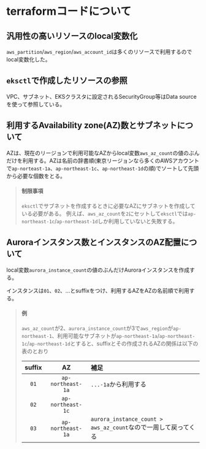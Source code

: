 # terraformコードについて

## 汎用性の高いリソースのlocal変数化

`aws_partition`/`aws_region`/`aws_account_id`は多くのリソースで利用するのでlocal変数化した。

## `eksctl`で作成したリソースの参照

VPC、サブネット、EKSクラスタに設定されるSecurityGroup等はData sourceを使って参照している。

## 利用するAvailability zone(AZ)数とサブネットについて

AZは、現在のリージョンで利用可能なAZからlocal変数`aws_az_count`の値のぶんだけを利用する。AZは名前の辞書順(東京リージョンなら多くのAWSアカウントで`ap-norteast-1a`、`ap-northeast-1c`、`ap-northeast-1d`の順)でソートして先頭から必要な個数をとる。

>
> #### 制限事項
>
> `eksctl`でサブネットを作成するときに必要なAZにサブネットを作成している必要がある。
> 例えば、`aws_az_count`を`2`にセットして`eksctl`では`ap-northeast-1c`/`ap-northeast-1d`しか利用していないと失敗する。
>

## Auroraインスタンス数とインスタンスのAZ配置について

local変数`aurora_instance_count`の値のぶんだけAuroraインスタンスを作成する。

インスタンスは`01`、`02`、…とsuffixをつけ、利用するAZをAZの名前順で利用する。

>
> #### 例
>
> `aws_az_count`が2、`aurora_instance_count`が3で`aws_region`が`ap-northeast-1`、利用可能なサブネットが`ap-northeast-1a`/`ap-northeast-1c`/`ap-northeast-1d`とすると、suffixとその作成されるAZの関係は以下の表のとおり
>
> | suffix | AZ | 補足 |
> |:------:|:--:|:-----|
> | `01`   | `ap-northeast-1a` | `...-1a`から利用する |
> | `02`   | `ap-northeast-1c` |  |
> | `03`   | `ap-northeast-1a` | `aurora_instance_count > aws_az_count`なので一周して戻ってくる |
>
>
